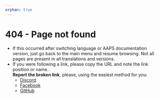 ```yaml
---
orphan: true
---
```


# 404 - Page not found

- If this occurred after switching language or AAPS documentation version, just go back to the main menu and resume browsing. Not all pages are present in all translations and versions.
- If you were following a link, please copy the URL and note the link position or name.  
  **Report the broken link**, please, using the easiest method for you:
  - [Discord](https://discord.com/channels/629952586895851530/817392867995680768)
  - [Facebook](https://www.facebook.com/groups/AndroidAPSUsers)
  - [GitHub](https://github.com/openaps/AndroidAPSdocs/issues)



